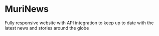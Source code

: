 # MuriNews
Fully responsive website with API integration to keep up to date with the latest news and stories around the globe
